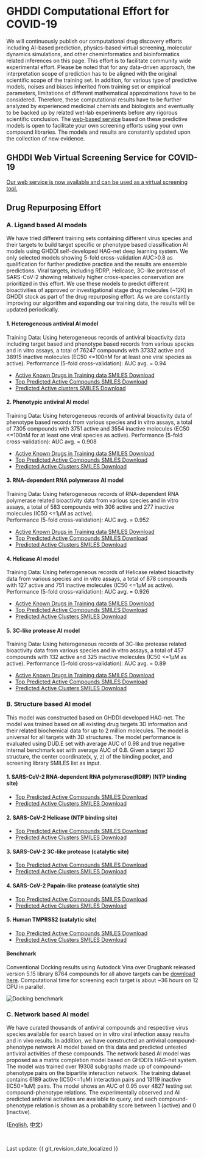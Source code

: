 # GHDDI Computational Effort for COVID-19

We will continuously publish our computational drug discovery efforts including AI-based prediction, physics-based virtual screening, molecular dynamics simulations, and other cheminformatics and bioinformatics related inferences on this page. This effort is to facilitate community wide experimental effort. Please be noted that for any data-driven approach, the interpretation scope of prediction has to be aligned with the original scientific scope of the training set. In addition, for various type of predictive models, noises and biases inherited from training set or empirical parameters, limitations of different mathematical approximations have to be considered. Therefore, these computational results have to be further analyzed by experienced medicinal chemists and biologists and eventually to be backed up by related wet-lab experiments before any rigorous scientific conclusion. The [web-based service](http://aidd.ghddi.org/covid19/) based on these predictive models is open to facilitate your own screening efforts using your own compound libraries. The models and results are constantly updated upon the collection of new evidence. 

## GHDDI Web Virtual Screening Service for COVID-19

[Our web service is now available and can be used as a virtual screening tool.](http://aidd.ghddi.org/covid19/)


## Drug Repurposing Effort 

### A. Ligand based AI models

We have tried different training sets containing different virus species and their targets to build target specific or phenotype based classification AI models using GHDDI self-developed HAG-net deep learning system. We only selected models showing 5-fold cross-validation AUC>0.8 as qualification for further predictive practice and the results are ensemble predictions. Viral targets, including RDRP, Helicase, 3C-like protease of SARS-CoV-2 showing relatively higher cross-species conservation are prioritized in this effort.  We use these models to predict different bioactivities of approved or investigational stage drug molecules (~12K) in GHDDI stock as part of the drug repurposing effort. As we are constantly improving our algorithm and expanding our training data, the results will be updated periodically. 


#### 1. Heterogeneous antiviral AI model

Training Data: Using heterogeneous records of antiviral bioactivity data including target based and phenotype based records from various species and in vitro assays, a total of 76247 compounds with 37332 active and 38915 inactive molecules (EC50 <=100nM for at least one viral species as active). 
Performance (5-fold cross-validation): AUC avg. = 0.94

* [Active Known Drugs in Training data SMILES Download](https://aidd-common.oss-cn-hangzhou.aliyuncs.com/file/AKD_ViralMix.xlsx )
* [Top Predicted Active Compounds SMILES Download](https://aidd-common.oss-cn-hangzhou.aliyuncs.com/file/globalvirus_top200.csv)
* [Predicted Active clusters SMILES Download](https://aidd-common.oss-cn-hangzhou.aliyuncs.com/file/globalvirus_topclusters.csv)

#### 2. Phenotypic antiviral AI model

Training Data: Using heterogeneous records of antiviral bioactivity data of phenotype based records from various species and in vitro assays, a total of 7305 compounds with 3751 active and 3554 inactive molecules (EC50 <=100nM for at least one viral species as active). 
Performance (5-fold cross-validation): AUC avg. = 0.908

* [Active Known Drugs in Training data SMILES Download](https://aidd-common.oss-cn-hangzhou.aliyuncs.com/file/AKD_ViralPhe.xlsx)
* [Top Predicted Active Compounds SMILES Download](https://aidd-common.oss-cn-hangzhou.aliyuncs.com/file/AntivirusPhe_top200.csv)
* [Predicted Active Clusters SMILES Download](https://aidd-common.oss-cn-hangzhou.aliyuncs.com/file/AntivirusPhe_topclusters.csv)

#### 3. RNA-dependent RNA polymerase AI model

Training Data: Using heterogeneous records of RNA-dependent RNA polymerase related bioactivity data from various species and in vitro assays, a total of 583 compounds with 306 active and 277 inactive molecules (IC50 <=1μM as active).  
Performance (5-fold cross-validation): AUC avg. = 0.952

* [Active Known Drugs in Training data SMILES Download](https://aidd-common.oss-cn-hangzhou.aliyuncs.com/file/AKD_RdRP.xlsx)
* [Top Predicted Active Compounds SMILES Download](https://aidd-common.oss-cn-hangzhou.aliyuncs.com/file/RDRP_top200.csv)
* [Predicted Active Clusters SMILES Download](https://aidd-common.oss-cn-hangzhou.aliyuncs.com/file/RDRP_topclusters.csv)

#### 4. Helicase AI model

Training Data: Using heterogeneous records of Helicase related bioactivity data from various species and in vitro assays, a total of 878 compounds with 127 active and 751 inactive molecules (IC50 <=1μM as active). 
Performance (5-fold cross-validation): AUC avg. = 0.926

* [Active Known Drugs in Training data SMILES Download](https://aidd-common.oss-cn-hangzhou.aliyuncs.com/file/AKD_helicase.xlsx)
* [Top Predicted Active Compounds SMILES Download](https://aidd-common.oss-cn-hangzhou.aliyuncs.com/file/helicase_top200.csv)
* [Predicted Active Clusters SMILES Download](https://aidd-common.oss-cn-hangzhou.aliyuncs.com/file/helicase_topclusters.csv)

#### 5. 3C-like protease AI model 

Training Data: Using heterogeneous records of 3C-like protease related bioactivity data from various species and in vitro assays, a total of 457 compounds with 132 active and 325 inactive molecules (IC50 <=1μM as active). 
Performance (5-fold cross-validation): AUC avg. = 0.89 

* [Active Known Drugs in Training data SMILES Download](https://aidd-common.oss-cn-hangzhou.aliyuncs.com/file/AKD_3CL.xlsx)
* [Top Predicted Active Compounds SMILES Download](https://aidd-common.oss-cn-hangzhou.aliyuncs.com/file/3CL_top200.csv)
* [Predicted Active Clusters SMILES Download](https://aidd-common.oss-cn-hangzhou.aliyuncs.com/file/3CL_topclusters.csv)


### B. Structure based AI model

This model was constructed based on GHDDI developed HAG-net. The model was trained based on all existing drug targets 3D information and their related biochemical data for up to 2 million molecules. The model is universal for all targets with 3D structures. The model performance is evaluated using DUD.E set with average AUC of 0.98 and true negative internal benchmark set with average AUC of 0.8. Given a target 3D structure, the center coordinate(x, y, z) of the binding pocket, and screening library SMILES list as input. 


#### 1. SARS-CoV-2 RNA-dependent RNA polymerase(RDRP) (NTP binding site)  

* [Top Predicted Active Compounds SMILES Download](https://aidd-common.oss-cn-hangzhou.aliyuncs.com/file/rdrp_stock_top200_2.csv)
* [Predicted Active Clusters SMILES Download](https://aidd-common.oss-cn-hangzhou.aliyuncs.com/file/rdrp_stock_clusters_2.csv)

#### 2. SARS-CoV-2 Helicase (NTP binding site) 

* [Top Predicted Active Compounds SMILES Download](https://aidd-common.oss-cn-hangzhou.aliyuncs.com/file/helicase_stock_top200_2.csv)
* [Predicted Active Clusters SMILES Download](https://aidd-common.oss-cn-hangzhou.aliyuncs.com/file/helicase_stock_clusters_2.csv)

#### 3. SARS-CoV-2 3C-like protease (catalytic site) 

* [Top Predicted Active Compounds SMILES Download](https://aidd-common.oss-cn-hangzhou.aliyuncs.com/file/3cl_stock_top200_2.csv)
* [Predicted Active Clusters SMILES Download](https://aidd-common.oss-cn-hangzhou.aliyuncs.com/file/3cl_stock_clusters_2.csv)

#### 4. SARS-CoV-2 Papain-like protease (catalytic site)  

* [Top Predicted Active Compounds SMILES Download](https://aidd-common.oss-cn-hangzhou.aliyuncs.com/file/plpro_stock_top200_2.csv)
* [Predicted Active Clusters SMILES Download](https://aidd-common.oss-cn-hangzhou.aliyuncs.com/file/plpro_stock_clusters_2.csv)

#### 5. Human TMPRSS2 (catalytic site)

* [Top Predicted Active Compounds SMILES Download](https://aidd-common.oss-cn-hangzhou.aliyuncs.com/file/TMPRSS2_stock_top200_2.csv)
* [Predicted Active Clusters SMILES Download](https://aidd-common.oss-cn-hangzhou.aliyuncs.com/file/TMPRSS2_stock_clusters_2.csv)

#### Benchmark

Conventional Docking results using Autodock Vina over Drugbank released version 5.15 library 8764 compounds for all above targets can be [download here](https://aidd-common.oss-cn-hangzhou.aliyuncs.com/file/vina_dock_all_drugbank515.csv). Computational time for screening each target is about ~36 hours on 12 CPU in parallel. 

![Docking benchmark](https://aidd-common.oss-cn-hangzhou.aliyuncs.com/file/docking.jpeg)


### C. Network based AI model 

We have curated thousands of antiviral compounds and respective virus species available for search based on in vitro viral infection assay results and in vivo results. In addition, we have constructed an antiviral compound-phenotype network AI model based on this data and predicted untested antiviral activities of these compounds. The network based AI model was proposed as a matrix completion model based on GHDDI’s HAG-net system. The model was trained over 19308 subgraphs made up of compound-phenotype pairs on the bipartite interaction network. The training dataset contains 6189 active (IC50<=1uM) interaction pairs and 13119 inactive (IC50>1uM) pairs. The model shows an AUC of 0.95 over 4827 testing set compound-phenotype relations. The experimentally observed and AI predicted antiviral activities are available to query, and each compound-phenotype relation is shown as a probability score between 1 (active) and 0 (inactive).


{[English](https://ghddi-ailab.github.io/Targeting2019-nCoV/computational/), [中文](https://ghddi-ailab.github.io/Targeting2019-nCoV/CN_computational/)}

<br>

Last update: {{ git_revision_date_localized }}
